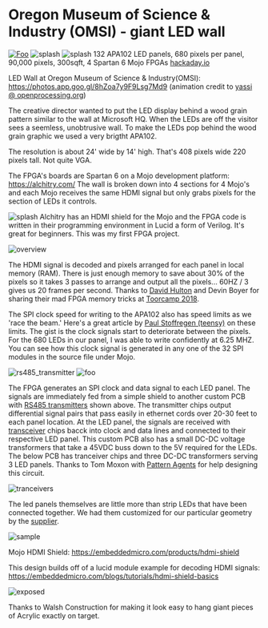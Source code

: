 # Oregon Museum of Science & Industry (OMSI) - giant LED wall

[![Foo](https://github.com/hydronics2/HDMI-to-FPGA-to-APA102-Pixels/blob/master/pics/matrix_video.JPG)](https://photos.app.goo.gl/FNSjgucNsmASgbaz8)
![splash](https://github.com/hydronics2/HDMI-to-FPGA-to-APA102-Pixels/blob/master/pics/splash.JPG)
![splash](https://github.com/hydronics2/HDMI-to-FPGA-to-APA102-Pixels/blob/master/pics/women_in_science.png)
132 APA102 LED panels, 680 pixels per panel, 90,000 pixels, 300sqft, 4 Spartan 6 Mojo FPGAs
[hackaday.io](https://hackaday.io/project/163657-hdmi-to-fpga-to-apa102)

LED Wall at Oregon Museum of Science & Industry(OMSI): https://photos.app.goo.gl/8hZoa7y9F9Lsg7Md9 (animation credit to [yassi @ openprocessing.org](https://www.openprocessing.org/user/65007))

The creative director wanted to put the LED display behind a wood grain pattern similar to the wall at Microsoft HQ. When the LEDs are off the visitor sees a seemless, unobtrusive wall. To make the LEDs pop behind the wood grain graphic we used a very brigtht APA102.

The resolution is about 24' wide by 14' high. That's 408 pixels wide 220 pixels tall. Not quite VGA.

The FPGA's boards are Spartan 6 on a Mojo development platform: https://alchitry.com/ The wall is broken down into 4 sections for 4 Mojo's and each Mojo receives the same HDMI signal but only grabs pixels for the section of LEDs it controls.

![splash](https://github.com/hydronics2/HDMI-to-FPGA-to-APA102-Pixels/blob/master/pics/hdmi_shield.JPG)
Alchitry has an HDMI shield for the Mojo and the FPGA code is written in their programming environment in Lucid a form of Verilog. It's great for beginners. This was my first FPGA project.

![overview](https://github.com/hydronics2/HDMI-to-FPGA-to-APA102-Pixels/blob/master/pics/FPGA_overview2.JPG)

The HDMI signal is decoded and pixels arranged for each panel in local memory (RAM). There is just enough memory to save about 30% of the pixels so it takes 3 passes to arrange and output all the pixels... 60HZ / 3 gives us 20 frames per second. Thanks to [David Hulton](https://www.meetup.com/PNW-FPGA-Hackers-Meetup/) and Devin Boyer for sharing their mad FPGA memory tricks at [Toorcamp 2018](https://toorcamp.toorcon.net/).

The SPI clock speed for writing to the APA102 also has speed limits as we 'race the beam.' Here's a great article by [Paul Stoffregen (teensy)](https://www.pjrc.com/why-apa102-leds-have-trouble-at-24-mhz/) on these limits. The gist is the clock signals start to deteriorate between the pixels. For the 680 LEDs in our panel, I was able to write confidently at 6.25 MHZ. You can see how this clock signal is generated in any one of the 32 SPI modules in the source file under Mojo.

![rs485_transmitter](https://github.com/hydronics2/HDMI-to-FPGA-to-APA102-Pixels/blob/master/pics/RS_485%20trasmitter2.JPG)
![foo](https://github.com/hydronics2/HDMI-to-FPGA-to-APA102-Pixels/blob/master/pics/spi_to_rs485.JPG)

The FPGA generates an SPI clock and data signal to each LED panel. The signals are immediately fed from a simple shield to another custom PCB with [RS485 transmitters](https://www.digikey.com/product-detail/en/texas-instruments/AM26LV31EIDR/296-24690-1-ND/2092512) shown above. The transmitter chips output differential signal pairs that pass easily in ethernet cords over 20-30 feet to each panel location. At the LED panel, the signals are received with [transceiver](https://www.digikey.com/product-detail/en/maxlinear-inc/SP485EN-L-TR/1016-1829-1-ND/3586546) chips bacck into clock and data lines and connected to their respective LED panel. This custom PCB also has a small DC-DC voltage transformers that take a 45VDC buss down to the 5V required for the LEDs.  The below PCB has tranceiver chips and three DC-DC transformers serving 3 LED panels. Thanks to Tom Moxon with [Pattern Agents](http://patternagents.com/) for help designing this circuit.

![tranceivers](https://github.com/hydronics2/HDMI-to-FPGA-to-APA102-Pixels/blob/master/pics/rs_485%20receiver%20board.JPG)


The led panels themselves are little more than strip LEDs that have been connected together.  We had them customized for our particular geometry by the [supplier](https://www.aliexpress.com/store/product/30-40-pixels-RGB-full-color-WS2812B-Flexible-LED-Pixel-Panel-Light-DC5V/701799_32601735218.html).

![sample](https://github.com/hydronics2/HDMI-to-FPGA-to-APA102-Pixels/blob/master/pics/example_led_panel.JPG)


Mojo HDMI Shield: https://embeddedmicro.com/products/hdmi-shield

This design builds off of a lucid module example for decoding HDMI signals: https://embeddedmicro.com/blogs/tutorials/hdmi-shield-basics

![exposed](https://github.com/hydronics2/HDMI-to-FPGA-to-APA102-Pixels/blob/master/pics/led_wall_exposed.JPG)

Thanks to Walsh Construction for making it look easy to hang giant pieces of Acrylic exactly on target.
